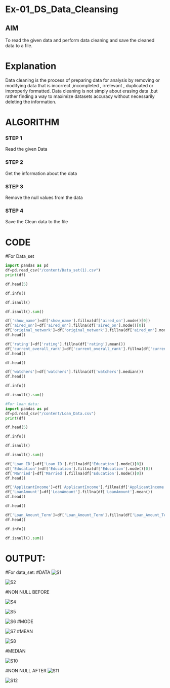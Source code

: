 # Ex-01_DS_Data_Cleansing


## AIM
To read the given data and perform data cleaning and save the cleaned data to a file. 

# Explanation
Data cleaning is the process of preparing data for analysis by removing or modifying data that is incorrect ,incompleted , irrelevant , duplicated or improperly formatted. 
Data cleaning is not simply about erasing data ,but rather finding a way to maximize datasets accuracy without necessarily deleting the information. 

# ALGORITHM
### STEP 1
Read the given Data
### STEP 2
Get the information about the data
### STEP 3
Remove the null values from the data
### STEP 4
Save the Clean data to the file

# CODE
#For Data_set
```python
import pandas as pd
df=pd.read_csv("/content/Data_set(1).csv")
print(df)

df.head(5)

df.info()

df.isnull()

df.isnull().sum()

df['show_name']=df['show_name'].fillna(df['aired_on'].mode()[0])
df['aired_on']=df['aired_on'].fillna(df['aired_on'].mode()[0])
df['original_network']=df['original_network'].fillna(df['aired_on'].mode()[0])
df.head()

df['rating']=df['rating'].fillna(df['rating'].mean())
df['current_overall_rank']=df['current_overall_rank'].fillna(df['current_overall_rank'].mean())
df.head()

df.head()

df['watchers']=df['watchers'].fillna(df['watchers'].median())
df.head()

df.info()

df.isnull().sum()

#For loan_data:
import pandas as pd
df=pd.read_csv("/content/Loan_Data.csv")
print(df)

df.head(5)

df.info()

df.isnull()

df.isnull().sum()

df['Loan_ID']=df['Loan_ID'].fillna(df['Education'].mode()[0])
df['Education']=df['Education'].fillna(df['Education'].mode()[0])
df['Married']=df['Married'].fillna(df['Education'].mode()[0])
df.head()

df['ApplicantIncome']=df['ApplicantIncome'].fillna(df['ApplicantIncome'].mean())
df['LoanAmount']=df['LoanAmount'].fillna(df['LoanAmount'].mean())
df.head()

df.head()

df['Loan_Amount_Term']=df['Loan_Amount_Term'].fillna(df['Loan_Amount_Term'].median())
df.head()

df.info()

df.isnull().sum()
```
# OUTPUT:
#For data_set:
#DATA
![S1](https://github.com/Pavithraramasaamy/ODD2023-Datascience-Ex01/assets/118596964/6620bc88-16bf-49cc-b55f-0666f0a42420)

![S2](https://github.com/Pavithraramasaamy/ODD2023-Datascience-Ex01/assets/118596964/cfa63996-7964-4c7e-b074-b40d56339919)

#NON NULL BEFORE

![S4](https://github.com/Pavithraramasaamy/ODD2023-Datascience-Ex01/assets/118596964/21d010fc-0438-4f6d-b900-52695e73e2d1)


![S5](https://github.com/Pavithraramasaamy/ODD2023-Datascience-Ex01/assets/118596964/97d1a886-559a-426b-8aa2-28610bee288e)

![S6](https://github.com/Pavithraramasaamy/ODD2023-Datascience-Ex01/assets/118596964/b00773a8-554e-41c1-a72b-17b70177c931)
#MODE

![S7](https://github.com/Pavithraramasaamy/ODD2023-Datascience-Ex01/assets/118596964/e904bac7-1680-45d2-9a77-b60a8d04e5c5)
#MEAN

![S8](https://github.com/Pavithraramasaamy/ODD2023-Datascience-Ex01/assets/118596964/2baff34b-a585-4679-9db5-26220c99471b)

#MEDIAN

![S10](https://github.com/Pavithraramasaamy/ODD2023-Datascience-Ex01/assets/118596964/c69839cb-6f56-47f0-a0e2-02af920eb9ef)

#NON NULL AFTER
![S11](https://github.com/Pavithraramasaamy/ODD2023-Datascience-Ex01/assets/118596964/a4b05849-3e9c-49cd-a464-4e1f4677b3b6)

![S12](https://github.com/Pavithraramasaamy/ODD2023-Datascience-Ex01/assets/118596964/457e0703-0bfa-45d2-9b45-91607fedfabe)



